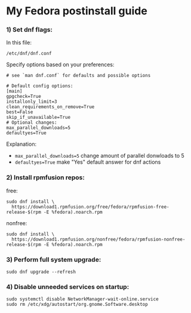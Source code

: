 # My Fedora postinstall guide

### 1) Set dnf flags:

In this file:
```
/etc/dnf/dnf.conf
```
Specify options based on your preferences:

```
# see `man dnf.conf` for defaults and possible options

# Default config options:
[main]
gpgcheck=True
installonly_limit=3
clean_requirements_on_remove=True
best=False
skip_if_unavailable=True
# Optional changes:
max_parallel_downloads=5 
defaultyes=True          
```
Explanation:
- `max_parallel_downloads=5`  change amount of parallel donwloads to 5 
- `defaultyes=True`          make "Yes" default answer for dnf actions 

### 2) Install rpmfusion repos:

free:
```
sudo dnf install \
  https://download1.rpmfusion.org/free/fedora/rpmfusion-free-release-$(rpm -E %fedora).noarch.rpm
```
nonfree:
```
sudo dnf install \
  https://download1.rpmfusion.org/nonfree/fedora/rpmfusion-nonfree-release-$(rpm -E %fedora).noarch.rpm
```

### 3) Perform full system upgrade:

```
sudo dnf upgrade --refresh
```

### 4) Disable unneeded services on startup:
```
sudo systemctl disable NetworkManager-wait-online.service
sudo rm /etc/xdg/autostart/org.gnome.Software.desktop
```
